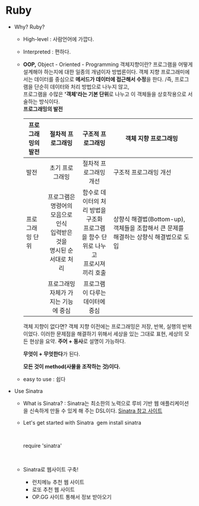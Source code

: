 # Ruby 

* Why? Ruby?
  * High-level
    : 사람언어에 가깝다.

  * Interpreted
    : 편하다.

  * **OOP,** Object - Oriented - Programming
    객체지향이란? 프로그램을 어떻게 설계해야 하는지에 대한 일종의 개념이자 방법론이다. 
    객체 지향 프로그래미에서는 데이터를 중심으로 **메서드가 데이터에 접근해서 수정**을 한다. /즉, 프로그램을 단순히 데이터와 처리 방법으로 나누지 않고, <br/>프로그램을 수많은 **'객체'라는 기본 단위**로 나누고 이 객체들을 상호작용으로 서술하는 방식이다. <br/>
    **프로그래밍의 발전** 

    | 프로그래밍의 발전 |                절차적 프로그래밍                 |                구조적 프로그래밍                 | 객체 지향 프로그래밍                              |
    | --------- | :--------------------------------------: | :--------------------------------------: | ---------------------------------------- |
    | 발전        |                 초기 프로그래밍                 |               절차적 프로그래밍 개선               | 구조적 프로그래밍 개선                             |
    | 프로그래밍 단위  | 프로그램은 명령어의 모음으로 인식<br />입력받은 것을 <br />명시된 순서대로 처리 | 함수로 데이터의 처리 방법을 구조화<br />프로그램을 함수 단위로 나누고 <br />프로시져끼리 호출 | 상향식 해결법(Bottom-up), 객체들을 조합해서 큰 문제를 해결하는 상향식 해결법으로 도입 |
    |           |           프로그래밍 자체가 가지는 기능에 중심           |            프로그램이 다루는 데이터에 중심             |                                          |

    객체 지향이 없다면?
    객체 지향 이전에는 프로그래밍은 저장, 반복, 실행의 반복이었다. 이러한 문제점을 해결하기 위해서 세상을 있는 그대로 표현, 세상의 모든 현상을 요약.
    **주어 + 동사**로 설명이 가능하다.

    **무엇이 + 무엇한다**가 된다. 

    **모든 것이 method(사물을 조작하는 것)이다.**


  * easy to use
      : 쉽다

* Use Sinatra

  * What is Sinatra?
    : Sinatra는 최소한의 노력으로 루비 기반 웹 애플리케이션을 신속하게 만들 수 있게 해 주는 DSL이다. 
    [Sinatra 참고 사이트](http://www.sinatrarb.com/intro-ko.html)

  * Let's get started with Sinatra
    ​
    gem install sinatra

    ​

    require 'sinatra'

    ​

  * Sinatra로 웹사이트 구축! 

     * 런치메뉴 추천 웹 사이트
     * 로또 추천 웹 사이트
     * OP.GG 사이트 통해서 정보 받아오기
